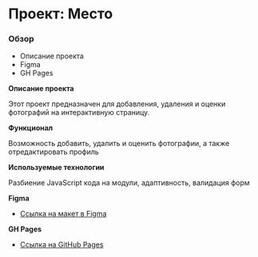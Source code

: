# Проект: Место

### Обзор

* Описание проекта
* Figma
* GH Pages

**Описание проекта**

Этот проект предназначен для добавления, удаления и оценки фотографий на интерактивную страницу.

**Функционал**

Возможность добавить, удалить и оценить фотографии, а также отредактировать профиль

**Используемые технологии**

Разбиение JavaScript кода на модули, адаптивность, валидация форм

**Figma**

* [Ссылка на макет в Figma](https://www.figma.com/file/2cn9N9jSkmxD84oJik7xL7/JavaScript.-Sprint-4?node-id=0%3A1)

**GH Pages**

* [Ссылка на GitHub Pages](https://evdokimmellin.github.io/mesto/)


